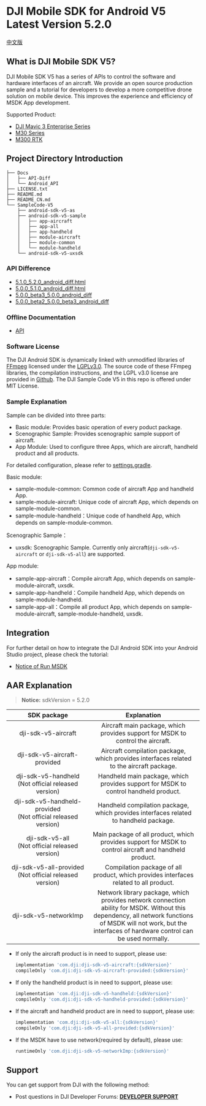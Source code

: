 # DJI Mobile SDK for Android V5 Latest Version 5.2.0

[中文版](README_CN.md)

## What is DJI Mobile SDK V5?

DJI Mobile SDK V5 has a series of APIs to control the software and hardware interfaces of an aircraft. We provide an open source production sample and a tutorial for developers to develop a more competitive drone solution on mobile device. This improves the experience and efficiency of MSDK App development.

Supported Product:
* [DJI Mavic 3 Enterprise Series](https://www.dji.com/cn/mavic-3-enterprise)
* [M30 Series](https://www.dji.com/matrice-30?site=brandsite&from=nav)
* [M300 RTK](https://www.dji.com/matrice-300?site=brandsite&from=nav)


## Project Directory Introduction

```
├── Docs
│   ├── API-Diff
│   └── Android_API
├── LICENSE.txt
├── README.md
├── README_CN.md
└── SampleCode-V5
    ├── android-sdk-v5-as
    ├── android-sdk-v5-sample
    │   ├── app-aircraft
    │   ├── app-all
    │   ├── app-handheld
    │   ├── module-aircraft
    │   ├── module-common
    │   └── module-handheld
    └── android-sdk-v5-uxsdk
```

### API Difference
- [5.1.0_5.2.0_android_diff.html](https://dji-sdk.github.io/Mobile-SDK-Android-V5/Docs/API-Diff/5.1.0_5.2.0_android_diff.html)
- [5.0.0_5.1.0_android_diff.html](https://dji-sdk.github.io/Mobile-SDK-Android-V5/Docs/API-Diff/5.0.0_5.1.0_android_diff.html)
- [5.0.0_beta3_5.0.0_android_diff](https://dji-sdk.github.io/Mobile-SDK-Android-V5/Docs/API-Diff/5.0.0_beta3_5.0.0_android_diff.html)
- [5.0.0_beta2_5.0.0_beta3_android_diff](https://dji-sdk.github.io/Mobile-SDK-Android-V5/Docs/API-Diff/5.0.0_beta2_5.0.0_beta3_android_diff.html)

### Offline Documentation
- [API](https://dji-sdk.github.io/Mobile-SDK-Android-V5/Docs/Android_API/en/index.html)

### Software License

The DJI Android SDK is dynamically linked with unmodified libraries of <a href=http://ffmpeg.org>FFmpeg</a> licensed under the <a href=https://www.gnu.org/licenses/lgpl-3.0.html.en>LGPLv3.0</a>. The source code of these FFmpeg libraries, the compilation instructions, and the LGPL v3.0 license are provided in [Github](https://github.com/dji-sdk/FFmpeg). The DJI Sample Code V5 in this repo is offered under MIT License.


### Sample Explanation

Sample can be divided into three parts:

- Basic module: Provides basic operation of every poduct package.
- Scenographic Sample: Provides scenographic sample support of aircraft.
- App Module: Used to configure three Apps, which are aircraft, handheld product and all products.

For detailed configuration, please refer to [settings.gradle](SampleCode-V5/android-sdk-v5-as/settings.gradle).

Basic module:

- sample-module-common: Common code of aircraft App and handheld App.
- sample-module-aircraft: Unique code of aircraft App, which depends on sample-module-common.
- sample-module-handheld：Unique code of handheld App, which depends on sample-module-common.

Scenographic Sample：

- uxsdk: Scenographic Sample. Currently only aircraft(`dji-sdk-v5-aircraft` or `dji-sdk-v5-all`) are supported.

App module:

- sample-app-aircraft：Compile aircraft App, which depends on sample-module-aircraft, uxsdk.
- sample-app-handheld：Compile handheld App, which depends on sample-module-handheld.
- sample-app-all：Compile all product App, which depends on sample-module-aircraft, sample-module-handheld, uxsdk.



## Integration

For further detail on how to integrate the DJI Android SDK into your Android Studio project, please check the tutorial:
- [Notice of Run MSDK](https://developer.dji.com/doc/mobile-sdk-tutorial/en/quick-start/user-project-caution.html)

## AAR Explanation

> **Notice:** sdkVersion = 5.2.0

| SDK package  <div style="width: 150pt">  | Explanation  <div style="width: 200pt">   | How to use <div style="width: 300pt">|
| :---------------: | :-----------------:  | :---------------: |
|     dji-sdk-v5-aircraft      | Aircraft main package, which provides support for MSDK to control the aircraft. | implementation 'com.dji:dji-sdk-v5-aircraft:{sdkVersion}' |
| dji-sdk-v5-aircraft-provided | Aircraft compilation package, which provides interfaces related to the aircraft package. | compileOnly 'com.dji:dji-sdk-v5-aircraft-provided:{sdkVersion}' |
| dji-sdk-v5-handheld<br/>(Not official released version) | Handheld main package, which provides support for MSDK to control handheld product. | implementation 'com.dji:dji-sdk-v5-handheld:{sdkVersion}' |
| dji-sdk-v5-handheld-provided<br/>(Not official released version) |     Handheld compilation package, which provides interfaces related to handheld package.             | compileOnly 'com.dji:dji-sdk-v5-handheld-provided:{sdkVersion}' |
| dji-sdk-v5-all<br/>(Not official released version) | Main package of all product, which provides support for MSDK to control aircraft and handheld product. | implementation 'com.dji:dji-sdk-v5-all:{sdkVersion}' |
| dji-sdk-v5-all-provided<br/>(Not official released version) |    Compilation package of all product, which provides interfaces related to all product.          | compileOnly 'com.dji:dji-sdk-v5-all-provided:{sdkVersion}' |
| dji-sdk-v5-networkImp | Network library package, which provides network connection ability for MSDK. Without this dependency, all network functions of MSDK will not work, but the interfaces of hardware control can be used normally. | runtimeOnly 'com.dji:dji-sdk-v5-networkImp:{sdkVersion}' |

- If only the aircraft product is in need to support, please use:

  ```groovy
  implementation 'com.dji:dji-sdk-v5-aircraft:{sdkVersion}'
  compileOnly 'com.dji:dji-sdk-v5-aircraft-provided:{sdkVersion}'
  ```

- If only the handheld product is in need to support, please use:

  ```groovy
  implementation 'com.dji:dji-sdk-v5-handheld:{sdkVersion}'
  compileOnly 'com.dji:dji-sdk-v5-handheld-provided:{sdkVersion}'
  ```
- If the aircraft and handheld product are in need to support, please use:
  ```groovy
  implementation 'com.dji:dji-sdk-v5-all:{sdkVersion}'
  compileOnly 'com.dji:dji-sdk-v5-all-provided:{sdkVersion}'
  ```
- If the MSDK have to use network(required by default), please use:
  ```groovy
  runtimeOnly 'com.dji:dji-sdk-v5-networkImp:{sdkVersion}'
  ```



## Support

You can get support from DJI with the following method:

- Post questions in DJI Developer Forums: [**DEVELOPER SUPPORT**](https://djisdksupport.zendesk.com/hc/en-us/community/topics)
